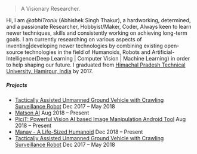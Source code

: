 

> A Visionary Researcher.


Hi, I am *@abhiTronix* (Abhishek Singh Thakur), a hardworking, determined, and a passionate Researcher, Hobbyist/Maker, Coder, Always keen to learn newer techniques, skills and consistently working on achieving long-term goals. I am currently researching on various aspects of inventing|developing newer technologies by combining existing open-source technologies in the field of Humanoids, Robots and Artificial-Intelligence(Deep Learning | Computer Vision | Machine Learning) in order to help shaping our future.
I graduated from [Himachal Pradesh Technical University, Hamirpur, India](http://www.himtu.ac.in/) by 2017.


##### Projects

- [Tactically Assisted Unmanned Ground Vehicle with Crawling Surveillance Robot](https://sites.google.com/view/taugv-csr/home) Dec 2017 – May 2018
- [Matson AI](https://sites.google.com/view/matson-ai/home) Aug 2018 – Present
- [PiciT: Powerful Vision AI based Image Manipulation Android Tool](https://picitpro.wordpress.com/) Aug 2018 – Present
- [Manav - A Life-Sized Humanoid]() Dec 2018 – Present
- [Tactically Assisted Unmanned Ground Vehicle with Crawling Surveillance Robot](https://sites.google.com/view/taugv-csr/home) Dec 2017 – May 2018
